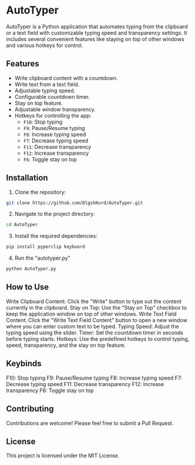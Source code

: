 # AutoTyper

AutoTyper is a Python application that automates typing from the clipboard or a text field with customizable typing speed and transparency settings. It includes several convenient features like staying on top of other windows and various hotkeys for control.

## Features

- Write clipboard content with a countdown.
- Write text from a text field.
- Adjustable typing speed.
- Configurable countdown timer.
- Stay on top feature.
- Adjustable window transparency.
- Hotkeys for controlling the app:
  - `F10`: Stop typing
  - `F9`: Pause/Resume typing
  - `F8`: Increase typing speed
  - `F7`: Decrease typing speed
  - `F11`: Decrease transparency
  - `F12`: Increase transparency
  - `F6`: Toggle stay on top

## Installation

1. Clone the repository:

```bash
git clone https://github.com/DlgshKurd/AutoTyper.git
```
2. Navigate to the project directory:
```bash
cd AutoTyper
```
3. Install the required dependencies:
```bash
pip install pyperclip keyboard
```
4. Run the "autotyper.py"
```bash
python AutoTyper.py
```
## How to Use

Write Clipboard Content: Click the "Write" button to type out the content currently in the clipboard.
Stay on Top: Use the "Stay on Top" checkbox to keep the application window on top of other windows.
Write Text Field Content: Click the "Write Text Field Content" button to open a new window where you can enter custom text to be typed.
Typing Speed: Adjust the typing speed using the slider.
Timer: Set the countdown timer in seconds before typing starts.
Hotkeys: Use the predefined hotkeys to control typing, speed, transparency, and the stay on top feature.

## Keybinds

F10: Stop typing
F9: Pause/Resume typing
F8: Increase typing speed
F7: Decrease typing speed
F11: Decrease transparency
F12: Increase transparency
F6: Toggle stay on top

## Contributing

Contributions are welcome! Please feel free to submit a Pull Request.

## License

This project is licensed under the MIT License.

